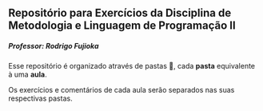 ## Repositório para Exercícios da Disciplina de Metodologia e Linguagem de Programação II


##### Professor: Rodrigo Fujioka

Esse repositório é organizado através de pastas :file_folder:, cada **pasta** equivalente à uma **aula**.

Os exercícios e comentários de cada aula serão separados nas suas respectivas pastas.
